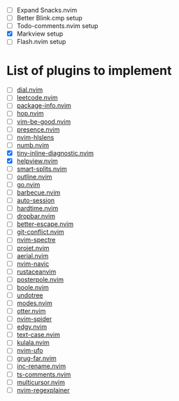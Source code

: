 - [ ] Expand Snacks.nvim
- [ ] Better Blink.cmp setup
- [ ] Todo-comments.nvim setup
- [x] Markview setup
- [ ] Flash.nvim setup

# List of plugins to implement

- [ ] [dial.nvim](https://dotfyle.com/plugins/monaqa/dial.nvim)
- [ ] [leetcode.nvim](https://dotfyle.com/plugins/kawre/leetcode.nvihttps://dotfyle.com/plugins/kawre/leetcode.nvimm)
- [ ] [package-info.nvim](https://dotfyle.com/plugins/vuki656/package-info.nvim)
- [ ] [hop.nvim](https://dotfyle.com/plugins/phaazon/hop.nvim)
- [ ] [vim-be-good.nvim](https://dotfyle.com/plugins/ThePrimeagen/vim-be-good)
- [ ] [presence.nvim](https://dotfyle.com/plugins/andweeb/presence.nvim)
- [ ] [nvim-hlslens](https://dotfyle.com/plugins/kevinhwang91/nvim-hlslens)
- [ ] [numb.nvim](https://github.com/nacro90/numb.nvim)
- [x] [tiny-inline-diagnostic.nvim](https://dotfyle.com/plugins/rachartier/tiny-inline-diagnostic.nvim)
- [x] [helpview.nvim](https://github.com/OXY2DEV/helpview.nvim) 
- [ ] [smart-splits.nvim](https://dotfyle.com/plugins/mrjones2014/smart-splits.nvim)
- [ ] [outline.nvim](https://dotfyle.com/plugins/hedyhli/outline.nvim)
- [ ] [go.nvim](https://dotfyle.com/plugins/ray-x/go.nvim)
- [ ] [barbecue.nvim](https://dotfyle.com/plugins/utilyre/barbecue.nvim)
- [ ] [auto-session](https://dotfyle.com/plugins/rmagatti/auto-session)
- [ ] [hardtime.nvim](https://dotfyle.com/plugins/m4xshen/hardtime.nvim)
- [ ] [dropbar.nvim](https://dotfyle.com/plugins/Bekaboo/dropbar.nvim)
- [ ] [better-escape.nvim](https://dotfyle.com/plugins/max397574/better-escape.nvim)
- [ ] [git-conflict.nvim](https://dotfyle.com/plugins/akinsho/git-conflict.nvim)
- [ ] [nvim-spectre](https://dotfyle.com/plugins/nvim-pack/nvim-spectre)
- [ ] [projet.nvim](https://dotfyle.com/plugins/ahmedkhalf/project.nvim)
- [ ] [aerial.nvim](https://dotfyle.com/plugins/stevearc/aerial.nvim)
- [ ] [nvim-navic](https://dotfyle.com/plugins/SmiteshP/nvim-navic)
- [ ] [rustaceanvim](https://dotfyle.com/plugins/mrcjkb/rustaceanvim)
- [ ] [posterpole.nvim](https://dotfyle.com/plugins/ilof2/posterpole.nvim)
- [ ] [boole.nvim](https://dotfyle.com/plugins/nat-418/boole.nvim)
- [ ] [undotree](https://dotfyle.com/plugins/jiaoshijie/undotree)
- [ ] [modes.nvim](https://github.com/mvllow/modes.nvim)
- [ ] [otter.nvim](https://github.com/jmbuhr/otter.nvim)
- [ ] [nvim-spider](https://dotfyle.com/plugins/chrisgrieser/nvim-spider)
- [ ] [edgy.nvim](https://dotfyle.com/plugins/folke/edgy.nvim)
- [ ] [text-case.nvim](https://github.com/johmsalas/text-case.nvim)
- [ ] [kulala.nvim](https://dotfyle.com/plugins/mistweaverco/kulala.nvim)
- [ ] [nvim-ufo](https://dotfyle.com/plugins/kevinhwang91/nvim-ufo)
- [ ] [grug-far.nvim](https://dotfyle.com/plugins/MagicDuck/grug-far.nvim)
- [ ] [inc-rename.nvim](https://dotfyle.com/plugins/smjonas/inc-rename.nvim)
- [ ] [ts-comments.nvim](https://github.com/folke/ts-comments.nvim)
- [ ] [multicursor.nvim](https://github.com/jake-stewart/multicursor.nvim)
- [ ] [nvim-regexplainer](https://github.com/bennypowers/nvim-regexplainer) 
